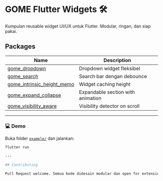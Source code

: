 # GOME Flutter Widgets 🛠️

Kumpulan reusable widget UI/UX untuk Flutter. Modular, ringan, dan siap pakai.

## Packages

| Name                                                              | Description                       |
| ----------------------------------------------------------------- | --------------------------------- |
| [gome_dropdown](packages/gome_dropdown)                           | Dropdown widget fleksibel         |
| [gome_search](packages/gome_search)                               | Search bar dengan debounce        |
| [gome_intrinsic_height_memo](packages/gome_intrinsic_height_memo) | Widget caching height             |
| [gome_expand_collapse](packages/gome_expand_collapse)             | Expandable section with animation |
| [gome_visibility_aware](packages/gome_visibility_aware)           | Visibility detector on scroll     |

---

### 💻 Demo

Buka folder [`example/`](example) dan jalankan:

```bash
flutter run

---

## Contributing

Pull Request welcome. Semua kode didesain modular dan open for extension 🚀
```
